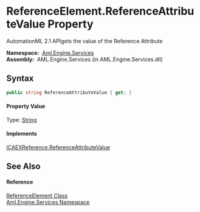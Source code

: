 ReferenceElement.ReferenceAttributeValue Property
=================================================
AutomationML 2.1 APIgets the value of the Reference Attribute

  **Namespace:**  [Aml.Engine.Services][1]  
  **Assembly:**  AML.Engine.Services (in AML.Engine.Services.dll)

Syntax
------

```csharp
public string ReferenceAttributeValue { get; }
```

#### Property Value
Type: [String][2]
#### Implements
[ICAEXReference.ReferenceAttributeValue][3]  


See Also
--------

#### Reference
[ReferenceElement Class][4]  
[Aml.Engine.Services Namespace][1]  

[1]: ../README.md
[2]: https://docs.microsoft.com/dotnet/api/system.string
[3]: ../../Aml.Engine.Services.Interfaces/ICAEXReference/ReferenceAttributeValue.md
[4]: README.md
[5]: https://www.automationml.org
[6]: ../../icons/logoShade.png